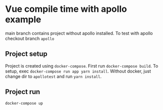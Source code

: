 # Vue compile time with apollo example

main branch contains project without apollo installed.
To test with apollo checkout branch `apollo`

## Project setup
Project is created using `docker-compose`.
First run `docker-compose build`.
To setup, exec `docker-compose run app yarn install`.
Without docker, just change dir to `apollotest` and run `yarn install`.

## Project run
```
docker-compose up
```